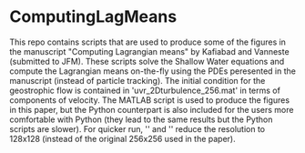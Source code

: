# ComputingLagMeans

This repo contains scripts that are used to produce some of the figures in the manuscript "Computing Lagrangian means" by Kafiabad and Vanneste (submitted to JFM).
These scripts solve the Shallow Water equations and compute the Lagrangian means on-the-fly using the PDEs peresented in the manuscript (instead of particle tracking). The initial condition for the geostrophic flow is contained in 'uvr_2Dturbulence_256.mat' in terms of components of velocity.
The MATLAB script is used to produce the figures in this paper, but the Python counterpart is also included for the users more comfortable with Python (they lead to the same results but the Python scripts are slower).
For quicker run, '' and '' reduce the resolution to 128x128 (instead of the original 256x256 used in the paper).
